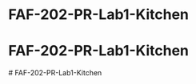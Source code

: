 # FAF-202-PR-Lab1-Kitchen
# FAF-202-PR-Lab1-Kitchen
#   F A F - 2 0 2 - P R - L a b 1 - K i t c h e n  
 